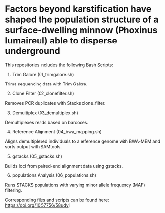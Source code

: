 # Factors beyond karstification have shaped the population structure of a surface-dwelling minnow (Phoxinus lumaireul) able to disperse underground


This repositories includes the following Bash Scripts:


01. Trim Galore (01_trimgalore.sh)

Trims sequencing data with Trim Galore.

02. Clone Filter (02_clonefilter.sh)

Removes PCR duplicates with Stacks clone_filter.

03. Demultiplex (03_demultiplex.sh)

Demultiplexes reads based on barcodes.

04. Reference Alignment (04_bwa_mapping.sh)

Aligns demultiplexed individuals to a reference genome with BWA-MEM and sorts output with SAMtools.

05. gstacks (05_gstacks.sh)

Builds loci from paired-end alignment data using gstacks.

06. populations Analysis (06_populations.sh)

Runs STACKS populations with varying minor allele frequency (MAF) filtering.

Corresponding files and scripts can be found here: https://doi.org/10.57756/58udvj 
